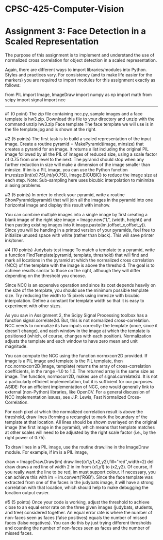 # CPSC-425-Computer-Vision
# Assignment 3: Face Detection in a Scaled Representation

The purpose of this assignment is to implement and understand the use of normalized cross correlation for object detection in a scaled representation.

Again, there are different ways to import libraries/modules into Python. Styles and practices vary. For consistency (and to make life easier for the markers) you are required to import modules for this assignment exactly as follows:

from PIL import Image, ImageDraw
import numpy as np
import math
from scipy import signal
import ncc

-----------------------------------------------------------------------------------------------------------------------------

#1 (0 point)
The zip file containing ncc.py, sample images and a face template is hw3.zip. Download this file to your directory and unzip with the command 
unzip hw3.zip
Face template The face template we will use is in the file template.jpg and is shown at the right.

#2 (5 points)
The first task is to build a scaled representation of the input image. Create a routine pyramid = MakePyramid(image, minsize) that creates a pyramid for an image. It returns a list including the original PIL image followed by all the PIL of images of reduced size, using a scale factor of 0.75 from one level to the next. The pyramid should stop when any further reduction in size will make a dimension of the image smaller than minsize. If im is a PIL image, you can use the Python function im.resize((int(x*0.75),int(y*0.75)), Image.BICUBIC) to reduce the image size at each step. Note: Sub-sampling here uses bicubic interpolation to minimize aliasing problems.

#3 (5 points)
In order to check your pyramid, write a routine ShowPyramid(pyramid) that will join all the images in the pyramid into one horizontal image and display this result with imshow.

You can combine multiple images into a single image by first creating a blank image of the right size image = Image.new("L", (width, height)) and then pasting existing images into it image.paste(im,(offset_x,offset_y)). Since you will be handing in a printed version of your pyramids, feel free to initialize unused space with white (rather than black). This will save printer ink/toner.

#4 (10 points)
Judybats test image To match a template to a pyramid, write a function FindTemplate(pyramid, template, threshold) that will find and mark all locations in the pyramid at which the normalized cross correlation (NCC) of the template with the image is above the threshold. The goal is to achieve results similar to those on the right, although they will differ depending on the threshold you choose.

Since NCC is an expensive operation and since its cost depends heavily on the size of the template, you should use the minimum possible template size. Try reducing the width to 15 pixels using imresize with bicubic interpolation. Define a constant for template width so that it is easy to experiment with other sizes.

As you saw in Assignment 2, the Scipy Signal Processing toolbox has a function signal.correlate2d. But, this is not normalized cross-correlation. NCC needs to normalize its two inputs correctly: the template (once, since it doesn't change), and each window in the image at which the template is positioned (which, of course, changes with each position). Normalization adjusts the template and each window to have zero mean and unit magnitude.

You can compute the NCC using the function normxcorr2D provided. If image is a PIL image and template is the PIL template, then ncc.normxcorr2D(image, template) returns the array of cross-correlation coefficients, in the range -1.0 to 1.0. The returned array is the same size as image. The function, normxcorr2D, makes use of signal.correlate2d. It is not a particularly efficient implementation, but it is sufficient for our purposes. ASIDE: For an efficient implementation of NCC, one would generally link to external (non-Python) libraries, like OpenCV. For a general discussion of NCC implementation issues, see J.P. Lewis, Fast Normalized Cross-Correlation.

For each pixel at which the normalized correlation result is above the threshold, draw lines (forming a rectangle) to mark the boundary of the template at that location. All lines should be shown overlayed on the original image (the first image in the pyramid), which means that template matches at other scales will need to be adjusted by the right scale factor (i.e., by the right power of 0.75).

To draw lines in a PIL image, use the routine draw.line in the ImageDraw module. For example, if im is a PIL image,

draw = ImageDraw.Draw(im)
draw.line((x1,y1,x2,y2),fill="red",width=2)
del draw
draws a red line of width 2 in im from (x1,y1) to (x2,y2). Of course, if you really want the line to be red, im must support colour. If necessary, you can achieve this with im = im.convert('RGB').
Since the face template was extracted from one of the faces in the judybats image, it will have a strong correlation with that location, which should help to make debugging the location output easier.

#5 (5 points)
Once your code is working, adjust the threshold to achieve close to an equal error rate on the three given images (judybats, students, and tree) considered together. An equal error rate is where the number of non-faces seen as faces (false positives) equals the number of missed faces (false negatives). You can do this by just trying different thresholds and counting the number of non-faces seen as faces and the number of missed faces.
